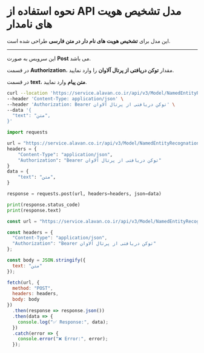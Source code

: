 # نحوه استفاده از API مدل تشخیص هویت های نامدار

این مدل برای **تشخیص هویت های نام دار در متن فارسی** طراحی شده است.

---


این سرویس به صورت **Post** می باشد.

در قسمت **Authorization**، مقدار **توکن دریافتی از پرتال آلاوان** را وارد نمایید.

در قسمت **text**، **متن پیام** وارد نمایید.


```bash
curl --location 'https://service.alavan.co.ir/api/v3/Model/NamedEntityRecognation' \
--header 'Content-Type: application/json' \
--header 'Authorization: Bearer توکن دریافتی از پرتال آلاوان' \
--data '{
  "text": "متن",
}'
```

```python
import requests

url = "https://service.alavan.co.ir/api/v3/Model/NamedEntityRecognation"
headers = {
    "Content-Type": "application/json",
    "Authorization": "Bearer توکن دریافتی از پرتال آلاوان"
}
data = {
    "text": "متن",
}

response = requests.post(url, headers=headers, json=data)

print(response.status_code)
print(response.text)
```

```javascript
const url = "https://service.alavan.co.ir/api/v3/Model/NamedEntityRecognation";

const headers = {
  "Content-Type": "application/json",
  "Authorization": "Bearer توکن دریافتی از پرتال آلاوان"
};

const body = JSON.stringify({
  text: "متن"
});

fetch(url, {
  method: "POST",
  headers: headers,
  body: body
})
  .then(response => response.json())
  .then(data => {
    console.log("✅ Response:", data);
  })
  .catch(error => {
    console.error("❌ Error:", error);
  });
```
